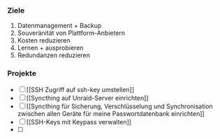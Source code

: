 
### Ziele
1. Datenmanagement + Backup
2. Souveränität von Plattform-Anbietern
3. Kosten reduzieren
4. Lernen + ausprobieren
5. Redundanzen reduzieren


### Projekte
- [ ] [[SSH Zugriff auf ssh-key umstellen]]
- [ ] [[Syncthing auf Unraid-Server einrichten]]
- [ ] [[Syncthing für Sicherung, Verschlüsselung und Synchronisation zwischen allen Geräte für meine Passwortdatenbank einrichten]]
- [ ] [[SSH-Keys mit Keypass verwalten]]
- [ ] 